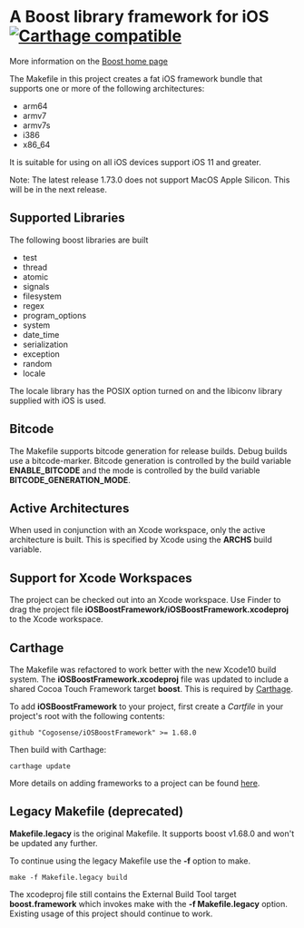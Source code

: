 # A Boost library framework for iOS [![Carthage compatible](https://img.shields.io/badge/Carthage-compatible-4BC51D.svg?style=flat)](https://github.com/Carthage/Carthage)

More information on the [Boost home page](http://www.boost.org/)

The Makefile in this project creates a fat iOS framework bundle that
supports one or more of the following architectures:

* arm64
* armv7
* armv7s
* i386
* x86_64

It is suitable for using on all iOS devices support iOS 11 and greater.

Note: The latest release 1.73.0 does not support MacOS Apple Silicon. This
will be in the next release.

## Supported Libraries

The following boost libraries are built

* test
* thread
* atomic
* signals
* filesystem
* regex
* program_options
* system
* date_time
* serialization
* exception
* random
* locale

The locale library has the POSIX option turned on and the libiconv library supplied with iOS is used.

## Bitcode

The Makefile supports bitcode generation for release builds. Debug builds use a bitcode-marker. Bitcode generation is controlled by the build variable
**ENABLE_BITCODE** and the mode is controlled by the build variable **BITCODE_GENERATION_MODE**.

## Active Architectures

When used in conjunction with an Xcode workspace, only the active architecture is built. This is specified by Xcode using the **ARCHS** build variable.

## Support for Xcode Workspaces

The project can be checked out into an Xcode workspace. Use Finder to drag the project file **iOSBoostFramework/iOSBoostFramework.xcodeproj** to the Xcode
workspace.

## Carthage

The Makefile was refactored to work better with the new Xcode10 build system. The **iOSBoostFramework.xcodeproj**
file was updated to include a shared Cocoa Touch Framework target **boost**. This is required
by [Carthage](https://github.com/Carthage/Carthage).

To add **iOSBoostFramework** to your project, first create a *Cartfile* in your project's root
with the following contents:

    github "Cogosense/iOSBoostFramework" >= 1.68.0

Then build with Carthage:

    carthage update

More details on adding frameworks to a project can be found [here](https://github.com/Carthage/Carthage#adding-frameworks-to-an-application).

## Legacy Makefile (deprecated)

**Makefile.legacy** is the original Makefile. It supports boost v1.68.0 and won't be updated any further.

To continue using the legacy Makefile use the **-f** option to make.

    make -f Makefile.legacy build

The xcodeproj file still contains the External Build Tool target **boost.framework** which
invokes make with the **-f Makefile.legacy** option. Existing usage of this project should continue
to work.
